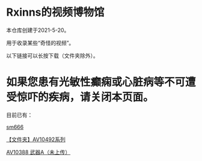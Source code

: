 # Rxinns的视频博物馆
本仓库创建于2021-5-20。

用于收录某些“奇怪的视频”。

以下链接可以长按下载（文件夹除外）。

# 如果您患有光敏性癫痫或心脏病等不可遭受惊吓的疾病，请关闭本页面。


目前已有：

[sm666](https://github.com/RxinnotRstar/Rxinns-video-museum/blob/main/sm666.mp4)

[【文件夹】AV10492系列](https://github.com/RxinnotRstar/Rxinns-video-museum/tree/main/AV10492)

[AV10388 武器A（未上传）]()

